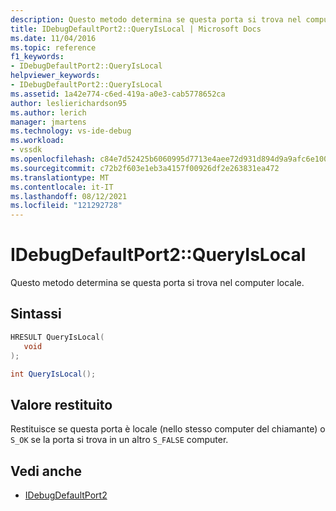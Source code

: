 ```yaml
---
description: Questo metodo determina se questa porta si trova nel computer locale.
title: IDebugDefaultPort2::QueryIsLocal | Microsoft Docs
ms.date: 11/04/2016
ms.topic: reference
f1_keywords:
- IDebugDefaultPort2::QueryIsLocal
helpviewer_keywords:
- IDebugDefaultPort2::QueryIsLocal
ms.assetid: 1a42e774-c6ed-419a-a0e3-cab5778652ca
author: leslierichardson95
ms.author: lerich
manager: jmartens
ms.technology: vs-ide-debug
ms.workload:
- vssdk
ms.openlocfilehash: c84e7d52425b6060995d7713e4aee72d931d894d9a9afc6e100c6d408d4d442f
ms.sourcegitcommit: c72b2f603e1eb3a4157f00926df2e263831ea472
ms.translationtype: MT
ms.contentlocale: it-IT
ms.lasthandoff: 08/12/2021
ms.locfileid: "121292728"
---
```

# <a name="idebugdefaultport2queryislocal"></a>IDebugDefaultPort2::QueryIsLocal
Questo metodo determina se questa porta si trova nel computer locale.

## <a name="syntax"></a>Sintassi

```cpp
HRESULT QueryIsLocal(
   void
);
```

```csharp
int QueryIsLocal();
```

## <a name="return-value"></a>Valore restituito
 Restituisce se questa porta è locale (nello stesso computer del chiamante) o `S_OK` se la porta si trova in un altro `S_FALSE` computer.

## <a name="see-also"></a>Vedi anche
- [IDebugDefaultPort2](../../../extensibility/debugger/reference/idebugdefaultport2.md)
